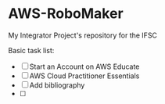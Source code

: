 # AWS-RoboMaker
My Integrator Project's repository for the IFSC

Basic task list:

 * [ ] Start an Account on AWS Educate
 * [ ] AWS Cloud Practitioner Essentials
 * [ ] Add bibliography
 * [ ] 
